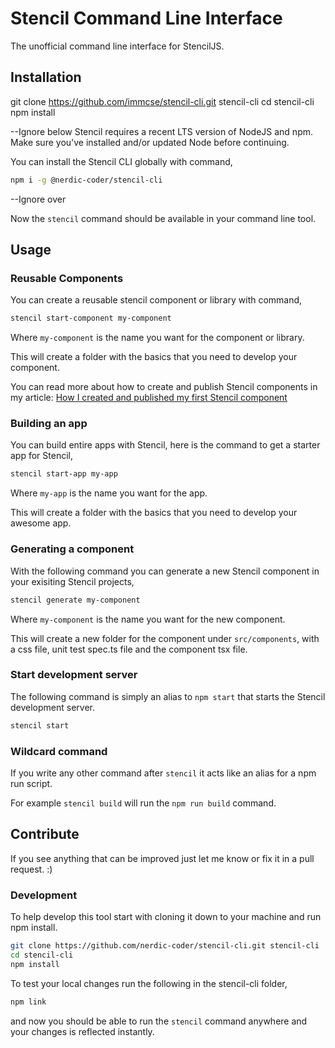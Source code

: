 # Stencil Command Line Interface
The unofficial command line interface for StencilJS.

## Installation

git clone https://github.com/immcse/stencil-cli.git stencil-cli
cd stencil-cli
npm install

--Ignore below
Stencil requires a recent LTS version of NodeJS and npm. Make sure you've installed and/or updated Node before continuing.

You can install the Stencil CLI globally with command,
```bash
npm i -g @nerdic-coder/stencil-cli
```

--Ignore over

Now the `stencil` command should be available in your command line tool.

## Usage

### Reusable Components

You can create a reusable stencil component or library with command,
```bash
stencil start-component my-component
```

Where `my-component` is the name you want for the component or library.

This will create a folder with the basics that you need to develop your component.

You can read more about how to create and publish Stencil components in my article: [How I created and published my first Stencil component](https://nerdic-coder.com/2018/05/27/how-i-created-and-published-my-first-stencil-component/) 

### Building an app

You can build entire apps with Stencil, here is the command to get a starter app for Stencil,
```bash
stencil start-app my-app
```

Where `my-app` is the name you want for the app.

This will create a folder with the basics that you need to develop your awesome app.

### Generating a component

With the following command you can generate a new Stencil component in your exisiting Stencil projects,
```bash
stencil generate my-component
```

Where `my-component` is the name you want for the new component.

This will create a new folder for the component under `src/components`, with a css file, unit test spec.ts file and the component tsx file.

### Start development server

The following command is simply an alias to `npm start` that starts the Stencil development server.
```bash
stencil start
```

### Wildcard command

If you write any other command after `stencil` it acts like an alias for a npm run script.

For example `stencil build` will run the `npm run build` command.

## Contribute

If you see anything that can be improved just let me know or fix it in a pull request. :)

### Development

To help develop this tool start with cloning it down to your machine and run npm install.
```bash
git clone https://github.com/nerdic-coder/stencil-cli.git stencil-cli
cd stencil-cli
npm install
```

To test your local changes run the following in the stencil-cli folder,
```bash
npm link
```

and now you should be able to run the `stencil` command anywhere and your changes is reflected instantly.
